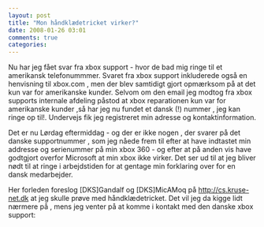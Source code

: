 ```yaml
---
layout: post
title: "Mon håndklædetricket virker?"
date: 2008-01-26 03:01
comments: true 
categories: 
---
```

Nu har jeg fået svar fra xbox support - hvor de bad mig ringe til et amerikansk telefonummmer. Svaret fra xbox support inkluderede også en henvisning til xbox.com , men der blev samtidigt gjort opmærksom på at det kun var for amerikanske kunder. Selvom om den email  jeg modtog fra xbox supports internale afdeling påstod  at xbox reparationen kun var for amerikanske kunder ,så har jeg nu fundet et dansk (!) nummer , jeg kan ringe op til!. Undervejs fik jeg registreret min adresse og kontaktinformation.

Det er nu Lørdag eftermiddag  - og der er ikke nogen , der svarer på det danske supportnummer , som jeg nåede frem til efter at have indtastet min addresse og serienummer på min xbox 360 - og efter at på anden vis have godtgjort overfor Microsoft at min xbox ikke virker. Det ser ud til at jeg bliver nødt til at ringe i arbejdstiden for at gentage min forklaring over for en dansk medarbejder.

Her forleden foreslog [DKS]Gandalf og [DKS]MicAMoq på <a href="http://cs.kruse-net.dk">http://cs.kruse-net.dk</a> at jeg skulle prøve med håndklædetricket. Det vil jeg da kigge lidt nærmere på , mens jeg venter på at komme i kontakt med den danske xbox support:


<object width="425" height="373"><param name="movie" value="http://www.youtube.com/v/2w4OnKCX6Nc&rel=1&border=1"></param><param name="wmode" value="transparent"></param><embed src="http://www.youtube.com/v/2w4OnKCX6Nc&rel=1&border=1" type="application/x-shockwave-flash" wmode="transparent" width="425" height="373"></embed></object>